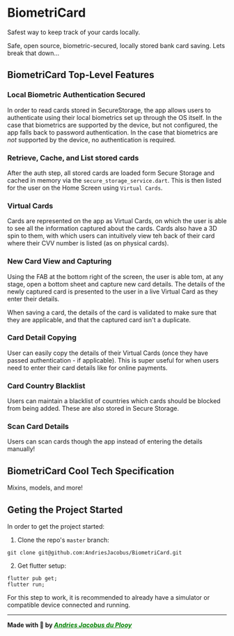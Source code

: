 # BiometriCard

Safest way to keep track of your cards locally.

Safe, open source, biometric-secured, locally stored bank card saving.
Lets break that down...

## BiometriCard Top-Level Features

### Local Biometric Authentication Secured
In order to read cards stored in SecureStorage, the app allows users to authenticate using their local biometrics set up through the OS itself.
In the case that biometrics are supported by the device, but not configured, the app falls back to password authentication.
In the case that biometrics are _not_ supported by the device, no authentication is required.

### Retrieve, Cache, and List stored cards
After the auth step, all stored cards are loaded form Secure Storage and cached in memory via the `secure_storage_service.dart`.
This is then listed for the user on the Home Screen using `Virtual Cards`.

### Virtual Cards
Cards are represented on the app as Virtual Cards, on which the user is able to see all the information captured about the cards.
Cards also have a 3D spin to them, with which users can intuitively view teh back of their card where their CVV number is listed (as on physical cards).

### New Card View and Capturing
Using the FAB at the bottom right of the screen, the user is able tom, at any stage, open a bottom sheet and capture new card details.
The details of the newly captured card is presented to the user in a live Virtual Card as they enter their details.

When saving a card, the details of the card is validated to make sure that they are applicable, and that the captured card isn't a duplicate.

### Card Detail Copying
User can easily copy the details of their Virtual Cards (once they have passed authentication - if applicable).
This is super useful for when users need to enter their card details like for online payments. 

### Card Country Blacklist
Users can maintain a blacklist of countries which cards should be blocked from being added.
These are also stored in Secure Storage.

### Scan Card Details
Users can scan cards though the app instead of entering the details manually!

## BiometriCard Cool Tech Specification
Mixins, models, and more!

## Geting the Project Started

In order to get the project started:

1. Clone the repo's `master` branch:
```
git clone git@github.com:AndriesJacobus/BiometriCard.git
``` 

2. Get flutter setup:
```
flutter pub get;
flutter run;
```

For this step to work, it is recommended to already have a simulator or compatible device connected and running.

---

**Made with 💚 by _<u><a href = "https://github.com/andriesjacobus" target = "_blank" style = "color: green;">Andries Jacobus du Plooy</a></u>_**